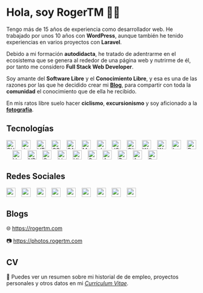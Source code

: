 # Hola, soy RogerTM 👋🏻

Tengo más de 15 años de experiencia como desarrollador web. He trabajado por unos 10 años con **WordPress**, aunque también he tenido experiencias en varios proyectos con **Laravel**.

Debido a mi formación **autodidacta**, he tratado de adentrarme en el ecosistema que se genera al rededor de una página web y nutrirme de él, por tanto me considero **Full Stack Web Developer**.

Soy amante del **Software Libre** y el **Conocimiento Libre**, y esa es una de las razones por las que he decidido crear mi **[Blog](https://rogertm.com/)**, para compartir con toda la **comunidad** el conocimiento que de ella he recibido.

En mis ratos libre suelo hacer **ciclismo**, **excursionismo** y soy aficionado a la **[fotografía](https://photos.rogertm.com/)**.

## Tecnologías

<img src="https://cdn.simpleicons.org/php" height="24" width="24" title="PHP">&nbsp;&nbsp;&nbsp;&nbsp;<img src="https://cdn.simpleicons.org/javascript" height="24" width="24" title="JavaScrip">&nbsp;&nbsp;&nbsp;&nbsp;<img src="https://cdn.simpleicons.org/html5" height="24" width="24" title="HTML5">&nbsp;&nbsp;&nbsp;&nbsp;<img src="https://cdn.simpleicons.org/css3" height="24" width="24" title="CSS3">&nbsp;&nbsp;&nbsp;&nbsp;<img src="https://cdn.simpleicons.org/sass" height="24" width="24" title="SASS">&nbsp;&nbsp;&nbsp;&nbsp;<img src="https://cdn.simpleicons.org/mysql" height="24" width="24" title="MySQL">&nbsp;&nbsp;&nbsp;&nbsp;<img src="https://cdn.simpleicons.org/phpmyadmin" height="24" width="24" title="phpMyAdmin">&nbsp;&nbsp;&nbsp;&nbsp;<img src="https://cdn.simpleicons.org/json" height="24" width="24" title="JSON">&nbsp;&nbsp;&nbsp;&nbsp;<img src="https://cdn.simpleicons.org/git" height="24" width="24" title="Git">&nbsp;&nbsp;&nbsp;&nbsp;<img src="https://cdn.simpleicons.org/wordpress" height="24" width="24" title="WordPress">&nbsp;&nbsp;&nbsp;&nbsp;<img src="https://cdn.simpleicons.org/woocommerce" height="24" width="24" title="WooCommerce">&nbsp;&nbsp;&nbsp;&nbsp;<img src="https://cdn.simpleicons.org/laravel" height="24" width="24" title="Laravel">&nbsp;&nbsp;&nbsp;&nbsp;<img src="https://cdn.simpleicons.org/bootstrap" height="24" width="24" title="Bootstrap">&nbsp;&nbsp;&nbsp;&nbsp;<img src="https://cdn.simpleicons.org/vue.js" height="24" width="24" title="Vue.JS">&nbsp;&nbsp;&nbsp;&nbsp;<img src="https://cdn.simpleicons.org/npm" height="24" width="24" title="NPM">&nbsp;&nbsp;&nbsp;&nbsp;<img src="https://cdn.simpleicons.org/composer" height="24" width="24" title="Composer">&nbsp;&nbsp;&nbsp;&nbsp;<img src="https://cdn.simpleicons.org/linux" height="24" width="24" title="Linux">&nbsp;&nbsp;&nbsp;&nbsp;<img src="https://cdn.simpleicons.org/ubuntu" height="24" width="24" title="Ubuntu">&nbsp;&nbsp;&nbsp;&nbsp;<img src="https://cdn.simpleicons.org/gnometerminal" height="24" width="24" title="Gnome Terminal">&nbsp;&nbsp;&nbsp;&nbsp;<img src="https://cdn.simpleicons.org/apache" height="24" width="24" title="Apache">&nbsp;&nbsp;&nbsp;&nbsp;<img src="https://cdn.simpleicons.org/zoho" height="24" width="24" title="Zoho">&nbsp;&nbsp;&nbsp;&nbsp;<img src="https://cdn.simpleicons.org/asana" height="24" width="24" title="Asana">&nbsp;&nbsp;&nbsp;&nbsp;<img src="https://cdn.simpleicons.org/postman" height="24" width="24" title="Postman">

## Redes Sociales

<a href="https://twitter.com/roger213tm"><img src="https://cdn.simpleicons.org/x" height="24" width="24"></a>&nbsp;&nbsp;&nbsp;&nbsp;<a href="https://www.linkedin.com/in/rogertm/"><img src="https://cdn.simpleicons.org/linkedin" height="24" width="24"></a>&nbsp;&nbsp;&nbsp;&nbsp;<a href="https://github.com/rogertm"><img src="https://cdn.simpleicons.org/github" height="24" width="24"></a>&nbsp;&nbsp;&nbsp;&nbsp;<a href="https://gitlab.com/rogertm"><img src="https://cdn.simpleicons.org/gitlab" height="24" width="24"></a>&nbsp;&nbsp;&nbsp;&nbsp;<a href="https://profile.codersrank.io/user/rogertm"><img src="https://cdn.simpleicons.org/codersrank" height="24" width="24"></a>&nbsp;&nbsp;&nbsp;&nbsp;<a href="https://www.digitalocean.com/?refcode=00052a20b756&utm_campaign=Referral_Invite&utm_medium=Referral_Program&utm_source=CopyPaste"><img src="https://cdn.simpleicons.org/digitalocean" height="24" width="24"></a>&nbsp;&nbsp;&nbsp;&nbsp;<a href="https://www.instagram.com/photos.rogertm/"><img src="https://cdn.simpleicons.org/instagram" height="24" width="24"></a>&nbsp;&nbsp;&nbsp;&nbsp;<a href="https://gravatar.com/rogertm"><img src="https://cdn.simpleicons.org/gravatar" height="24" width="24"></a>&nbsp;&nbsp;&nbsp;&nbsp;<a href="https://linktr.ee/rogertm"><img src="https://cdn.simpleicons.org/linktree" height="24" width="24"></a>

## Blogs

🌐 https://rogertm.com

📷 https://photos.rogertm.com

## CV

📑 Puedes ver un resumen sobre mi historial de de empleo, proyectos personales y otros datos en mi [_Curriculum Vitae_](Resume.md). 
